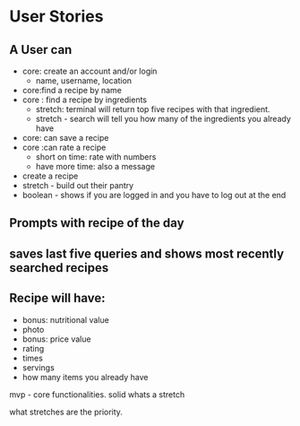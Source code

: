 

# User Stories
 

## A User can
- core: create an account and/or login
    - name, username, location
- core:find a recipe by name
- core : find a recipe by ingredients
     - stretch: terminal will return top five recipes with that ingredient. 
     - stretch - search will tell you how many of the ingredients you already have
- core: can save a recipe
- core :can rate a recipe
     - short on time: rate with numbers
     - have more time: also a message
- create a recipe
- stretch - build out their pantry
- boolean - shows if you are logged in and you have to log out at the end  


## Prompts with recipe of the day
## saves last five queries and shows most recently searched recipes


## Recipe will have:
 - bonus: nutritional value
 - photo
 - bonus: price value
 - rating
 - times
 - servings
 - how many items you already have


mvp - core functionalities. solid
whats a stretch 


what stretches are the priority.

